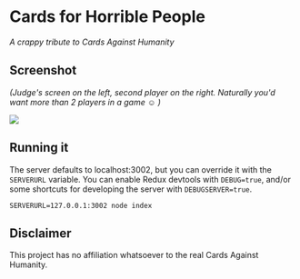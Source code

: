 Cards for Horrible People
=========================
_A crappy tribute to Cards Against Humanity_

Screenshot
----------

_(Judge's screen on the left, second player on the right. Naturally you'd want more than 2 players in a game ☺ )_

<img src='http://i.imgur.com/eKp7Jzl.png'>

Running it
----------
The server defaults to localhost:3002, but you can override it with the `SERVERURL` variable.
You can enable Redux devtools with `DEBUG=true`, and/or some shortcuts for developing the server with `DEBUGSERVER=true`.

```
SERVERURL=127.0.0.1:3002 node index
```

Disclaimer
----------
This project has no affiliation whatsoever to the real Cards Against Humanity. 